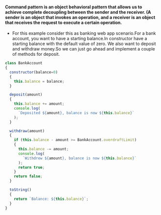 #### **Command** pattern is an object behavioral pattern that allows us to achieve complete decoupling between the sender and the receiver. (A sender is an object that invokes an operation, and a receiver is an object that receives the request to execute a certain operation.

- For this example consider this as banking web app scenario.For a bank account, you want to have a starting balance.In constructor have a starting balance with the default value of zero. We also want to deposit and withdraw money.So we can just go ahead and implement a couple of methods for deposit.

```Javascript
class BankAccount
{
  constructor(balance=0)
  {
    this.balance = balance;
  }

  deposit(amount)
  {
    this.balance += amount;
    console.log(
      `Deposited ${amount}, balance is now ${this.balance}`
    );
  }

  withdraw(amount)
  {
    if (this.balance - amount >= BankAccount.overdraftLimit)
    {
      this.balance -= amount;
      console.log(
        `Withdrew ${amount}, balance is now ${this.balance}`
      );
      return true;
    }
    return false;
  }

  toString()
  {
    return `Balance: ${this.balance}`;
  }
}

```
